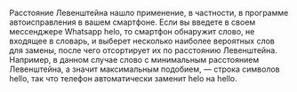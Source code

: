 Расстояние Левенштейна нашло применение, в частности, в программе
автоисправления в вашем смартфоне. Если вы введете в своем мессенджере Whatsapp helo, 
то смартфон обнаружит слово, не входящее в словарь,
и выберет несколько наиболее вероятных слов для замены, после чего
отсортирует их по расстоянию Левенштейна. Например, в данном случае
слово с минимальным расстоянием Левенштейна, а значит максимальным
подобием, — строка символов hello, так что телефон автоматически заменит
helo на hello.